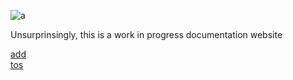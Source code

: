 ![a](https://cdn.discordapp.com/avatars/887939311373267005/1544b5ffe22bac0323f844ab78871705.webp)

Unsurprinsingly, this is a work in progress documentation website

[add](https://google.com)\
[tos](/terms.md)
